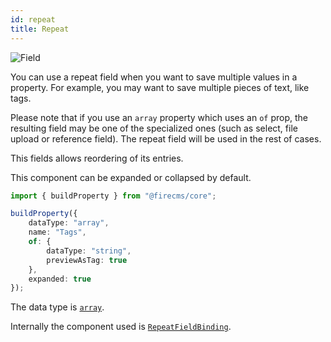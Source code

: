 ```yaml
---
id: repeat
title: Repeat
---
```


![Field](/img/fields/Repeat.png)

You can use a repeat field when you want to save multiple values in a property.
For example, you may want to save multiple pieces of text, like tags.

Please note that if you use an `array` property which uses an `of` prop, the
resulting field may be one of the specialized ones (such as select, file
upload or reference field). The repeat field will be used in the rest of cases.

This fields allows reordering of its entries.

This component can be expanded or collapsed by default.

```typescript jsx
import { buildProperty } from "@firecms/core";

buildProperty({
    dataType: "array",
    name: "Tags",
    of: {
        dataType: "string",
        previewAsTag: true
    },
    expanded: true
});
```

The data type is [`array`](../config/array).

Internally the component used
is [`RepeatFieldBinding`](../../../api/functions/RepeatFieldBinding).

